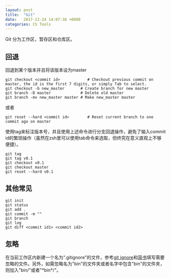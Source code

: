 ```yaml
---
layout: post
title:  "Git"
date:   2017-12-24 14:07:36 +0800
categories: CS Tools
---
```


Git 分为工作区，暂存区和仓库区。

## 回退

回退到某个版本并且将该版本设为master

```
git checkout <commit id>            # Checkout previous commit on master, the id is the first 7 digits, or simply Tab to select.
git checkout -b new_master       # Create branch for new master
git branch -D master             # Delete old master
git branch -mv new_master master # Make new_master master
```

或者

```
git reset --hard <commit id>        # Reset current branch to one commit ago on master
```

使用tag来标注版本号，并且使用上述命令进行分支回退操作，避免了输入commit id的繁琐操作（虽然在zsh里可以使用tab命令来选取，但终究在意义直观上不够便捷）。


```
git tag
git tag v0.1
git checkout v0.1
git checkout master
git reset --hard v0.1
```


## 其他常见



```
git init
git status
git add .
git commit -m ""
git branch
git log
git diff <commit id1> <commit id2>
```

## 忽略

在当前工作区内新建一个名为".gitignore"的文件，参考[git ignore](https://github.com/github/gitignore)和[简书](https://www.jianshu.com/p/a09a9b40ad20)填写需要忽略的文件。另外，如需忽略名为"bin"的文件夹或者名字中包含"bin"的文件夹，则加入"bin/"或者"\*bin\*/"。

